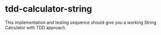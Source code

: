 # tdd-calculator-string
This implementation and testing sequence should give you a working String Calculator with TDD approach.

